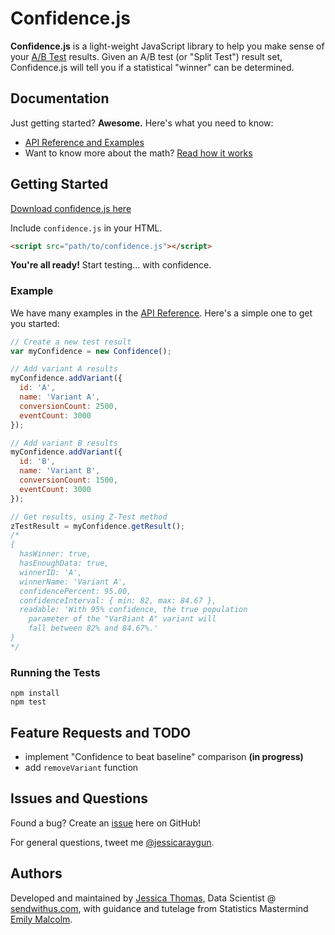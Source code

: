 # Confidence.js

**Confidence.js** is a light-weight JavaScript library to help you make sense of your [A/B Test](http://en.wikipedia.org/wiki/A/B_testing) results. Given an A/B test (or "Split Test") result set, Confidence.js will tell you if a statistical "winner" can be determined.

## Documentation

Just getting started? **Awesome.** Here's what you need to know:

* [API Reference and Examples](API_REFERENCE.md)
* Want to know more about the math? [Read how it works](HOW_IT_WORKS.md)

## Getting Started

[Download confidence.js here](confidence.js)

Include `confidence.js` in your HTML.
``` HTML
<script src="path/to/confidence.js"></script>
```

**You're all ready!** Start testing... with confidence.

### Example

We have many examples in the [API Reference](API_REFERENCE.md). Here's a simple one to get you started:

``` js
// Create a new test result
var myConfidence = new Confidence();

// Add variant A results
myConfidence.addVariant({
  id: 'A',
  name: 'Variant A',
  conversionCount: 2500,
  eventCount: 3000
});

// Add variant B results
myConfidence.addVariant({
  id: 'B',
  name: 'Variant B',
  conversionCount: 1500,
  eventCount: 3000
});

// Get results, using Z-Test method
zTestResult = myConfidence.getResult();
/*
{
  hasWinner: true,
  hasEnoughData: true,
  winnerID: 'A',
  winnerName: 'Variant A',
  confidencePercent: 95.00,
  confidenceInterval: { min: 82, max: 84.67 },
  readable: 'With 95% confidence, the true population
    parameter of the "Var8iant A" variant will
    fall between 82% and 84.67%.'
}
*/
```

### Running the Tests

```
npm install
npm test
```

## Feature Requests and TODO

- implement "Confidence to beat baseline" comparison **(in progress)**
- add `removeVariant` function


## Issues and Questions

Found a bug? Create an [issue](https://github.com/sendwithus/confidence/issues) here on GitHub!

For general questions, tweet me [@jessicaraygun](https://twitter.com/jessicaraygun).

## Authors

Developed and maintained by [Jessica Thomas](mailto:jessica@sendwithus.com), Data Scientist @ [sendwithus.com](https://www.sendwithus.com), with guidance and tutelage from Statistics Mastermind [Emily Malcolm](mailto:emalcol@uvic.ca).
